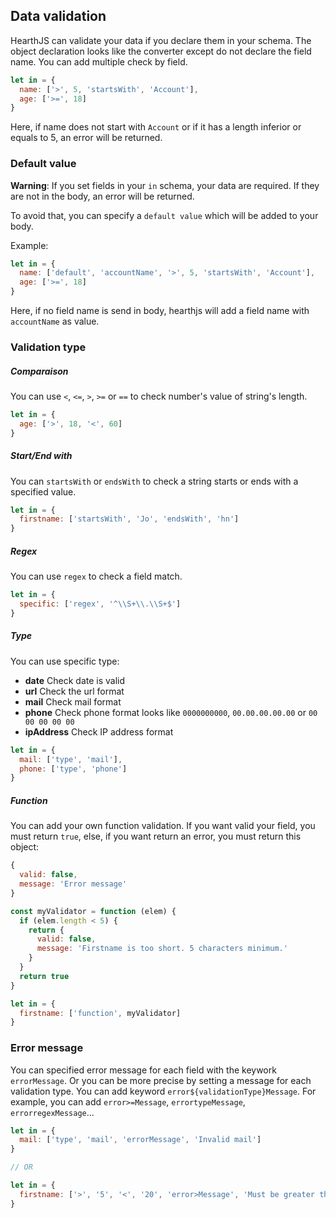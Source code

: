 ## Data validation

HearthJS can validate your data if you declare them in your schema. The object declaration looks like the converter except do not declare the field name. You can add multiple check by field.

```js
let in = {
  name: ['>', 5, 'startsWith', 'Account'],
  age: ['>=', 18]
}
```

Here, if name does not start with `Account` or if it has a length inferior or equals to 5, an error will be returned.

### Default value

**Warning**: If you set fields in your `in` schema, your data are required. If they are not in the body, an error will be returned.

To avoid that, you can specify a `default value` which will be added to your body.

Example:

```js
let in = {
  name: ['default', 'accountName', '>', 5, 'startsWith', 'Account'],
  age: ['>=', 18]
}
```

Here, if no field name is send in body, hearthjs will add a field name with `accountName` as value.

### Validation type

##### Comparaison

You can use `<`, `<=`, `>`, `>=` or `==` to check number's value of string's length.

```js
let in = {
  age: ['>', 18, '<', 60]
}
```

##### Start/End with

You can `startsWith` or `endsWith` to check a string starts or ends with a specified value.

```js
let in = {
  firstname: ['startsWith', 'Jo', 'endsWith', 'hn']
}
```

##### Regex

You can use `regex` to check a field match.

```js
let in = {
  specific: ['regex', '^\\S+\\.\\S+$']
}
```

##### Type

You can use specific type:

- **date** Check date is valid
- **url** Check the url format
- **mail** Check mail format
- **phone** Check phone format looks like `0000000000`, `00.00.00.00.00` or `00 00 00 00 00`
- **ipAddress** Check IP address format

```js
let in = {
  mail: ['type', 'mail'],
  phone: ['type', 'phone']
}
```

##### Function

You can add your own function validation. If you want valid your field, you must return `true`, else, if you want return an error, you must return this object:

```js
{
  valid: false,
  message: 'Error message'
}
```

```js
const myValidator = function (elem) {
  if (elem.length < 5) {
    return {
      valid: false,
      message: 'Firstname is too short. 5 characters minimum.'
    }
  }
  return true
}

let in = {
  firstname: ['function', myValidator]
}
```

### Error message

You can specified error message for each field with the keywork `errorMessage`. Or you can be more precise by setting a message for each validation type. You can add keyword `error${validationType}Message`. For example, you can add `error>=Message`, `errortypeMessage`, `errorregexMessage`...

```js
let in = {
  mail: ['type', 'mail', 'errorMessage', 'Invalid mail']
}

// OR

let in = {
  firstname: ['>', '5', '<', '20', 'error>Message', 'Must be greater than 5 characters', 'error<Message', 'Must be smaller than 20 characters']
}
```
